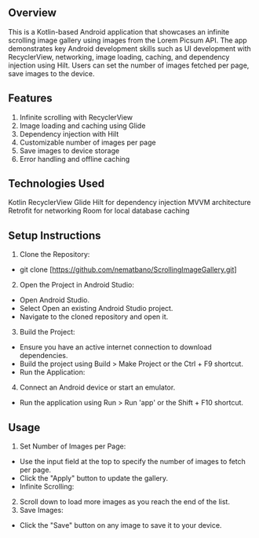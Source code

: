 Overview
--------
This is a Kotlin-based Android application that showcases an infinite scrolling image gallery using images from the Lorem Picsum API. The app demonstrates key Android development skills such as UI development with RecyclerView, networking, image loading, caching, and dependency injection using Hilt. Users can set the number of images fetched per page, save images to the device.

Features
--------
1. Infinite scrolling with RecyclerView
2. Image loading and caching using Glide
3. Dependency injection with Hilt
4. Customizable number of images per page
5. Save images to device storage
6. Error handling and offline caching

Technologies Used
-----------------
Kotlin
RecyclerView
Glide
Hilt for dependency injection
MVVM architecture
Retrofit for networking
Room for local database caching

Setup Instructions
------------------
1. Clone the Repository:
  * git clone [https://github.com/nematbano/ScrollingImageGallery.git]

2. Open the Project in Android Studio:
  * Open Android Studio.
  * Select Open an existing Android Studio project.
  * Navigate to the cloned repository and open it.

3. Build the Project:
  * Ensure you have an active internet connection to download dependencies.
  * Build the project using Build > Make Project or the Ctrl + F9 shortcut.
  * Run the Application:

4. Connect an Android device or start an emulator.
  * Run the application using Run > Run 'app' or the Shift + F10 shortcut.

Usage
------
1. Set Number of Images per Page:
  * Use the input field at the top to specify the number of images to fetch per page.
  * Click the "Apply" button to update the gallery.
  * Infinite Scrolling:

2. Scroll down to load more images as you reach the end of the list.
3. Save Images:
  * Click the "Save" button on any image to save it to your device.




